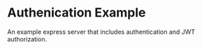 # Authenication Example
An example express server that includes authentication and JWT authorization.
